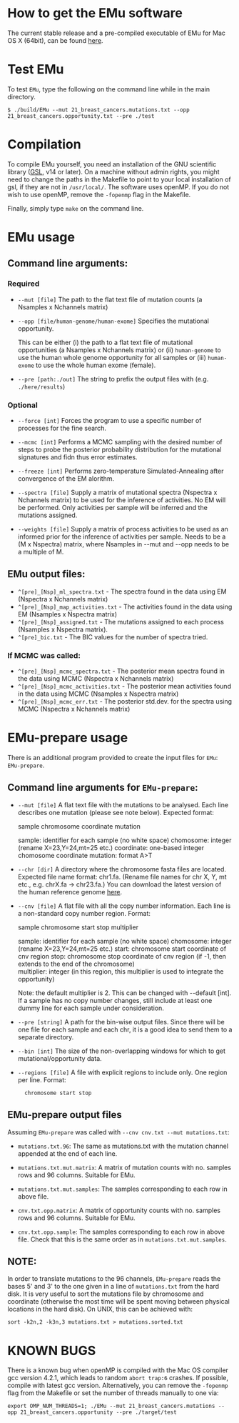 # How to get the EMu software

The current stable release and a pre-compiled executable of EMu for Mac OS X (64bit), can be found [here](https://github.com/andrej-fischer/EMu/releases).

# Test EMu

To test `EMu`, type the following on the command line while in the main directory.

`$ ./build/EMu --mut 21_breast_cancers.mutations.txt --opp 21_breast_cancers.opportunity.txt --pre ./test`

# Compilation

To compile EMu yourself, you need an installation of the GNU scientific library ([GSL](http://www.gnu.org/software/gsl/), v14 or later). On a machine without admin rights, you might need to change the paths in the Makefile to point to your local installation of gsl, if they are not in `/usr/local/`.
The software uses openMP. If you do not wish to use openMP, remove the `-fopenmp` flag in the Makefile.

Finally, simply type `make` on the command line.

# EMu usage

## Command line arguments: 

### Required

* `--mut [file]` The path to the flat text file of mutation counts (a Nsamples x Nchannels matrix)

* `--opp [file/human-genome/human-exome]`  Specifies the mutational opportunity.

  This can be either (i) the path to a flat text file of mutational opportunities (a Nsamples x Nchannels matrix) or (ii) `human-genome` to use the human whole genome opportunity for all samples or (iii) `human-exome` to use the whole human exome (female).

* `--pre [path:./out]` The string to prefix the output files with (e.g. `./here/results`)

### Optional

* `--force [int]`   Forces the program to use a specific number of processes for the fine search.

* `--mcmc [int]`    Performs a MCMC sampling with the desired number of steps to probe the posterior probability 
       		distribution for the mutational signatures and fidn thus error estimates.
* `--freeze [int]`  Performs zero-temperature Simulated-Annealing after convergence of the EM alorithm.

* `--spectra [file]` Supply a matrix of mutational spectra (Nspectra x Nchannels matrix) to be used for the 
	  	 inference of activities.
                 No EM will be performed. Only activities per sample will be inferred and the mutations assigned.

* `--weights [file]` Supply a matrix of process activities to be used as an informed prior for the inference of 
	  	 activities per sample. Needs to be a (M x Nspectra) matrix, where Nsamples in --mut and --opp 
		 needs to be a multiple of M.
                  
## EMu output files:

* `^[pre]_[Nsp]_ml_spectra.txt`      - The spectra found in the data using EM (Nspectra x Nchannels matrix)
* `^[pre]_[Nsp]_map_activities.txt`  - The activities found in the data using EM (Nsamples x Nspectra matrix)
* `^[pre]_[Nsp]_assigned.txt`        - The mutations assigned to each process (Nsamples x Nspectra matrix).
* `^[pre]_bic.txt`                   - The BIC values for the number of spectra tried.

### If MCMC was called:

* `^[pre]_[Nsp]_mcmc_spectra.txt`     - The posterior mean spectra found in the data using MCMC (Nspectra x Nchannels matrix)
* `^[pre]_[Nsp]_mcmc_activities.txt`  - The posterior mean activities found in the data using MCMC (Nsamples x Nspectra matrix)
* `^[pre]_[Nsp]_mcmc_err.txt`         - The posterior std.dev. for the spectra using MCMC (Nspectra x Nchannels matrix)


# EMu-prepare usage

There is an additional program provided to create the input files for `EMu`: `EMu-prepare`.

## Command line arguments for `EMu-prepare`:

* `--mut [file]`   A flat text file with the mutations to be analysed. Each line describes one mutation (please see note below). 
	Expected format:
	 
	sample chromosome coordinate mutation
	
	sample: identifier for each sample (no white space)
	chomosome: integer (rename X=23,Y=24,mt=25 etc.)
	coordinate: one-based integer chomosome coordinate
	mutation: format A>T

* `--chr [dir]`	A directory where the chromosome fasta files are located. Expected file name format: chr1.fa.
	(Rename file names for chr X, Y, mt etc., e.g. chrX.fa -> chr23.fa.)
	You can download the latest version of the human reference genome 
        [here](http://www.ncbi.nlm.nih.gov/projects/genome/assembly/grc/).

* `--cnv [file]` A flat file with all the copy number information. Each line is a non-standard copy number region. Format:

	sample chromosome start stop multiplier
	
	sample: identifier for each sample (no white space)
	chomosome: integer (rename X=23,Y=24,mt=25 etc.)
	start: chromosome start coordinate of cnv region
	stop:  chromosome stop coordinate of cnv region (if -1, then extends to the end of the chromosome)	
	multiplier: integer (in this region, this multiplier is used to integrate the opportunity)

	Note: the default multiplier is 2. This can be changed with --default [int].
	If a sample has no copy number changes, still include at least one dummy line for each sample under consideration.

* `--pre [string]` A path for the bin-wise output files. Since there will be one file for each sample and each chr, 
	it is a good idea to send them to a separate directory.

* `--bin [int]` The size of the non-overlapping windows for which to get mutational/opportunity data.

* `--regions [file]`   A file with explicit regions to include only. One region per line. Format:
	    
	    chromosome start stop

## EMu-prepare output files

Assuming `EMu-prepare` was called with `--cnv cnv.txt --mut mutations.txt`:

* `mutations.txt.96`: The same as mutations.txt with the mutation channel appended at the end of each line.
* `mutations.txt.mut.matrix`: A matrix of mutation counts with no. samples rows and 96 columns. Suitable for EMu.
* `mutations.txt.mut.samples`: The samples corresponding to each row in above file.

* `cnv.txt.opp.matrix`: A matrix of opportunity counts with no. samples rows and 96 columns. Suitable for EMu.
* `cnv.txt.opp.sample`: The samples corresponding to each row in above file. 
		    Check that this is the same order as in `mutations.txt.mut.samples`.

## NOTE:

In order to translate mutations to the 96 channels, `EMu-prepare` reads the bases 5' and 3' to the one given in a line of `mutations.txt` from the hard disk. It is very useful to sort the mutations file by chromosome and coordinate (otherwise the most time will be spent moving between physical locations in the hard disk). On UNIX, this can be achieved with:

`sort -k2n,2 -k3n,3 mutations.txt > mutations.sorted.txt`

# KNOWN BUGS

There is a known bug when openMP is compiled with the Mac OS compiler gcc version 4.2.1, which leads to random `abort trap:6` crashes. If possible, compile with latest gcc version. Alternatively, you can remove the `-fopenmp` flag from the Makefile or set the number of threads manually to one via:

`export OMP_NUM_THREADS=1; ./EMu --mut 21_breast_cancers.mutations --opp 21_breast_cancers.opportunity --pre ./target/test`
